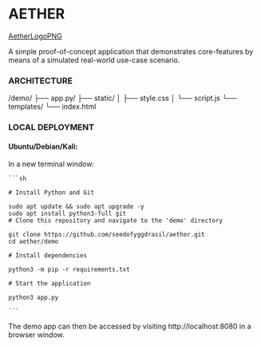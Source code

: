 # AETHER
[AetherLogoPNG](https://github.com/seedofyggdrasil/aether/python/static/aether-logo-full.png)

A simple proof-of-concept application that demonstrates core-features by means of a simulated real-world use-case scenario.

### ARCHITECTURE
/demo/
├── app.py/
├── static/
│   ├── style.css
│   └── script.js
└── templates/
    └── index.html

### LOCAL DEPLOYMENT

#### **Ubuntu/Debian/Kali**:
In a new terminal window:

    ```sh

    # Install Python and Git
    
    sudo apt update && sudo apt upgrade -y
    sudo apt install python3-full git
    # Clone this repository and navigate to the 'demo' directory    
    
    git clone https://github.com/seedofyggdrasil/aether.git
    cd aether/demo

    # Install dependencies

    python3 -m pip -r requirements.txt

    # Start the application

    python3 app.py

    ```

The demo app can then be accessed by visiting http://localhost:8080 in a browser window. 
